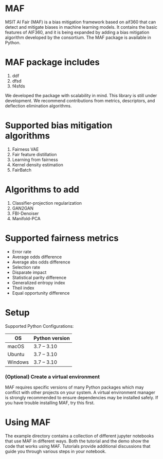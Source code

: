 # MAF

MSIT AI Fair (MAF) is a bias mitigation framework based on aif360 that can detect and mitigate biases in machine learning models. It contains the basic features of AIF360, and it is being expanded by adding a bias mitigation algorithm developed by the consortium. The MAF package is available in Python.

# MAF package includes
1. ddf
2. dfsd
3. f4sfds


We developed the package with scalability in mind. This library is still under development. We recommend contributions from metrics, descriptors, and deflection elimination algorithms.

# Supported bias mitigation algorithms
1. Fairness VAE
2. Fair feature distillation
3. Learning from fairness
4. Kernel density estimation
5. FairBatch

# Algorithms to add
1.  Classifier-projection regularization
2.  GAN2GAN
3.  FBI-Denoiser
4.  Manifold-PCA


# Supported fairness metrics
* Error rate	
* Average odds difference
* Average abs odds difference
* Selection rate	
* Disparate impact
* Statistical parity difference
* Generalized entropy index
* Theil index
* Equal opportunity difference


# Setup
Supported Python Configurations:

| OS      | Python version |
| ------- | -------------- |
| macOS   | 3.7 – 3.10     |
| Ubuntu  | 3.7 – 3.10     |
| Windows | 3.7 – 3.10     |

### (Optional) Create a virtual environment

MAF requires specific versions of many Python packages which may conflict
with other projects on your system. A virtual environment manager is strongly
recommended to ensure dependencies may be installed safely. If you have trouble
installing MAF, try this first.


# Using MAF
The example directory contains a collection of different jupyter notebooks that use MAF in different ways. Both the tutorial and the demo show the code that works using MAF. Tutorials provide additional discussions that guide you through various steps in your notebook.
